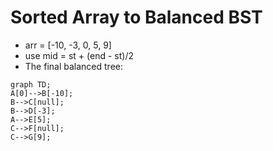 # Sorted Array to Balanced BST
- arr = [-10, -3, 0, 5, 9]
- use mid = st + (end - st)/2
- The final balanced tree:
```mermaid
graph TD;
A[0]-->B[-10];
B-->C[null];
B-->D[-3];
A-->E[5];
C-->F[null];
C-->G[9];
```
